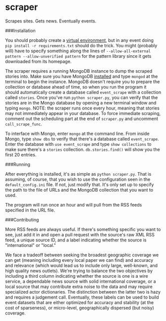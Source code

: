 scraper
=======

Scrapes sites. Gets news. Eventually events.


###Installation

You should probably create a [virtual environment](http://www.virtualenv.org/en/latest/), but
in any event doing `pip install -r requirements.txt` should do the trick. You
might (probably will) have to specify something along the lines of 
`--allow-all-external pattern --allow-unverified pattern` for the pattern
library since it gets downloaded from its homepage. 

The scraper requires  a running MongoDB instance to dump the scraped stories into. 
Make sure you have MongoDB [installed](http://docs.mongodb.org/manual/installation/) 
and type `mongod` at the terminal to begin the instance. MongoDB doesn't require you to prepare
the collection or database ahead of time, so when you run the program it should automatically
create a database called `event_scrape` with a collection called `stories`. Once you've run  `python scraper.py`, 
you can verify that the stories are in the Mongo database by opening a new terminal window and typing `mongo`. NOTE: 
the scraper runs once every hour, meaning that stories may not immediately appear in your database. To force immediate scraping,
 comment out the scheduling part at the end of `scraper.py` and uncomment `call_scrape_func`. 
 
To interface with Mongo, enter `mongo` at the command line. From inside Mongo, type `show dbs` to verify that there's a database called `event_scrape`. 
Enter the database with `use event_scrape` and type `show collections` to make sure there's a `stories` collection. 
 `db.stories.find()` will show you the first 20 entries.

###Running

After everything is installed, it's as simple as `python scraper.py`. That is
assuming, of course, that you wish to use the configuration seen in the
`default_config.ini` file. If not, just modify that. It's only set up to
specify the path to the file of URLs and the MongoDB collection that you want
to used.

The program will run once an hour and will pull from the RSS feeds specified in
the URL file. 

###Contributing

More RSS feeds are always useful. If there's something specific you want to
see, just add it in and open a pull request with the source's raw XML RSS feed, a unique source ID, and a label indicating whether the source is "international" or "local."

We face a tradeoff between seeking the broadest geographic coverage we can get (meaning including every local paper we can find) and accuracy and relevance (which would lead us to include only large, well-known, and high quality news outlets). We're trying to balance the two objectives by including a third column indicating whether the source is one is a wire service, a dependable news source with solid international coverage, or a local source that may contribute extra noise to the data and may require specialized actor dictionaries. The distinction between the latter two is hazy and requires a judgement call. Eventually, these labels can be used to build event datasets that are either optimized for accuracy and stability (at the cost of sparseness), or micro-level, geographically dispersed (but noisy) coverage.